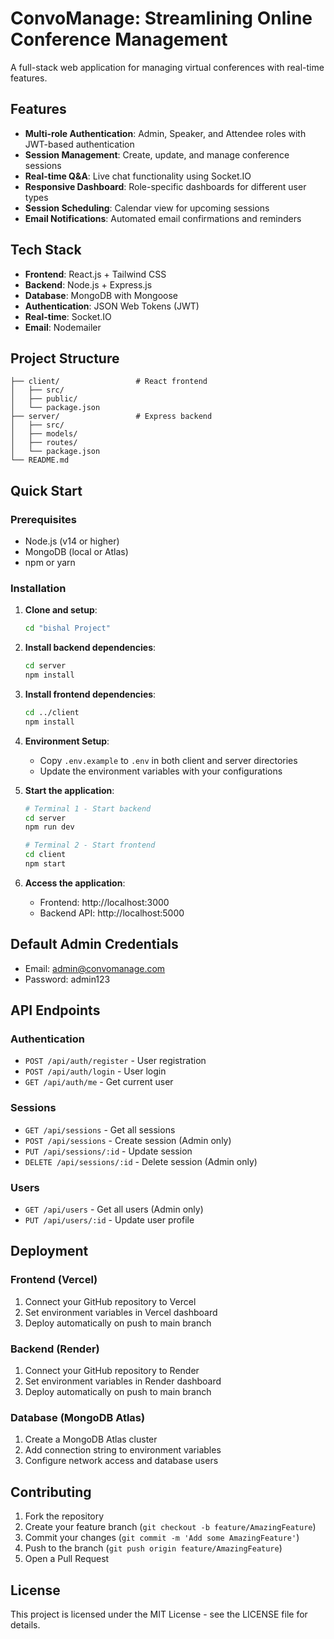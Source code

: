 # ConvoManage: Streamlining Online Conference Management

A full-stack web application for managing virtual conferences with real-time features.

## Features

- **Multi-role Authentication**: Admin, Speaker, and Attendee roles with JWT-based authentication
- **Session Management**: Create, update, and manage conference sessions
- **Real-time Q&A**: Live chat functionality using Socket.IO
- **Responsive Dashboard**: Role-specific dashboards for different user types
- **Session Scheduling**: Calendar view for upcoming sessions
- **Email Notifications**: Automated email confirmations and reminders

## Tech Stack

- **Frontend**: React.js + Tailwind CSS
- **Backend**: Node.js + Express.js
- **Database**: MongoDB with Mongoose
- **Authentication**: JSON Web Tokens (JWT)
- **Real-time**: Socket.IO
- **Email**: Nodemailer

## Project Structure

```
├── client/                 # React frontend
│   ├── src/
│   ├── public/
│   └── package.json
├── server/                 # Express backend
│   ├── src/
│   ├── models/
│   ├── routes/
│   └── package.json
└── README.md
```

## Quick Start

### Prerequisites

- Node.js (v14 or higher)
- MongoDB (local or Atlas)
- npm or yarn

### Installation

1. **Clone and setup**:

   ```bash
   cd "bishal Project"
   ```

2. **Install backend dependencies**:

   ```bash
   cd server
   npm install
   ```

3. **Install frontend dependencies**:

   ```bash
   cd ../client
   npm install
   ```

4. **Environment Setup**:

   - Copy `.env.example` to `.env` in both client and server directories
   - Update the environment variables with your configurations

5. **Start the application**:

   ```bash
   # Terminal 1 - Start backend
   cd server
   npm run dev

   # Terminal 2 - Start frontend
   cd client
   npm start
   ```

6. **Access the application**:
   - Frontend: http://localhost:3000
   - Backend API: http://localhost:5000

## Default Admin Credentials

- Email: admin@convomanage.com
- Password: admin123

## API Endpoints

### Authentication

- `POST /api/auth/register` - User registration
- `POST /api/auth/login` - User login
- `GET /api/auth/me` - Get current user

### Sessions

- `GET /api/sessions` - Get all sessions
- `POST /api/sessions` - Create session (Admin only)
- `PUT /api/sessions/:id` - Update session
- `DELETE /api/sessions/:id` - Delete session (Admin only)

### Users

- `GET /api/users` - Get all users (Admin only)
- `PUT /api/users/:id` - Update user profile

## Deployment

### Frontend (Vercel)

1. Connect your GitHub repository to Vercel
2. Set environment variables in Vercel dashboard
3. Deploy automatically on push to main branch

### Backend (Render)

1. Connect your GitHub repository to Render
2. Set environment variables in Render dashboard
3. Deploy automatically on push to main branch

### Database (MongoDB Atlas)

1. Create a MongoDB Atlas cluster
2. Add connection string to environment variables
3. Configure network access and database users

## Contributing

1. Fork the repository
2. Create your feature branch (`git checkout -b feature/AmazingFeature`)
3. Commit your changes (`git commit -m 'Add some AmazingFeature'`)
4. Push to the branch (`git push origin feature/AmazingFeature`)
5. Open a Pull Request

## License

This project is licensed under the MIT License - see the LICENSE file for details.

